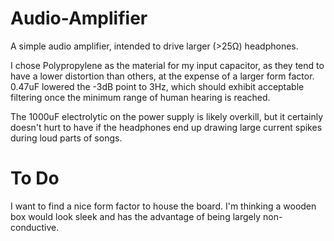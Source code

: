 # Audio-Amplifier
A simple audio amplifier, intended to drive larger (>25Ω) headphones.

I chose Polypropylene as the material for my input capacitor, as they tend to have a lower distortion than others, at the
expense of a larger form factor. 0.47uF lowered the -3dB point to 3Hz, which should exhibit acceptable filtering once
the minimum range of human hearing is reached.

The 1000uF electrolytic on the power supply is likely overkill, but it certainly doesn't hurt to have if the headphones 
end up drawing large current spikes during loud parts of songs.

# To Do
I want to find a nice form factor to house the board. I'm thinking a wooden box would look sleek and has the advantage of 
being largely non-conductive.
